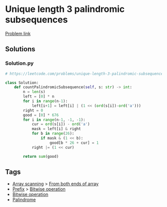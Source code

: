 # Unique length 3 palindromic subsequences

[Problem link](https://leetcode.com/problems/unique-length-3-palindromic-subsequences/)

## Solutions


### Solution.py
```py
# https://leetcode.com/problems/unique-length-3-palindromic-subsequences/

class Solution:
    def countPalindromicSubsequence(self, s: str) -> int:
        n = len(s)
        left = [0] * n
        for i in range(n-1):
            left[i+1] = left[i] | (1 << (ord(s[i])-ord('a')))
        right = 0
        good = [0] * 676
        for i in range(n-1, -1, -1):
            cur = ord(s[i]) - ord('a')
            mask = left[i] & right
            for b in range(26):
                if mask & (1 << b):
                    good[b * 26 + cur] = 1
            right |= (1 << cur)

        return sum(good)
```
## Tags

* [Array scanning](/Collections/array-scanning.md#array-scanning) > [From both ends of array](/Collections/array-scanning.md#from-both-ends-of-array)
* [Prefix](/Collections/prefix.md#prefix) > [Bitwise operation](/Collections/prefix.md#bitwise-operation)
* [Bitwise operation](/Collections/bitwise-operation.md#bitwise-operation)
* [Palindrome](/Collections/palindrome.md#palindrome)
